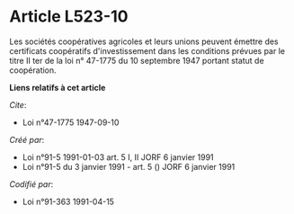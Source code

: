# Article L523-10

Les sociétés coopératives agricoles et leurs unions peuvent émettre des certificats coopératifs d'investissement dans les
conditions prévues par le titre II ter de la loi n° 47-1775 du 10 septembre 1947 portant statut de coopération.

**Liens relatifs à cet article**

_Cite_:

  - Loi n°47-1775 1947-09-10

_Créé par_:

  - Loi n°91-5 1991-01-03 art. 5 I, II JORF 6 janvier 1991
  - Loi n°91-5 du 3 janvier 1991 - art. 5 () JORF 6 janvier 1991

_Codifié par_:

  - Loi n°91-363 1991-04-15
